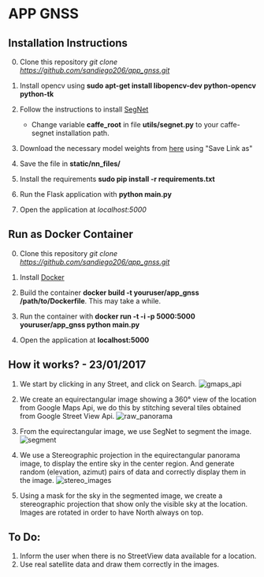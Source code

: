 # APP GNSS

## Installation Instructions

0. Clone this repository *git clone https://github.com/sandiego206/app_gnss.git*

1. Install opencv using **sudo apt-get install libopencv-dev python-opencv python-tk**

2. Follow the instructions to install [SegNet](https://github.com/alexgkendall/caffe-segnet)
    * Change variable **caffe_root** in file **utils/segnet.py** to your caffe-segnet installation path.

3. Download the necessary model weights from [here](http://mi.eng.cam.ac.uk/%7Eagk34/resources/SegNet/segnet_weights_driving_webdemo.caffemodel) using "Save Link as"

4. Save the file in **static/nn_files/**

5. Install the requirements **sudo pip install -r requirements.txt**

6. Run the Flask application with **python main.py**

7. Open the application at *localhost:5000*

## Run as Docker Container

0. Clone this repository *git clone https://github.com/sandiego206/app_gnss.git*

1. Install [Docker](https://docs.docker.com/engine/installation/)

2. Build the container **docker build -t youruser/app_gnss /path/to/Dockerfile**. This may take a while.

3. Run the container with **docker run -t -i -p 5000:5000 youruser/app_gnss python main.py**

4. Open the application at **localhost:5000**

## How it works? - 23/01/2017

1. We start by clicking in any Street, and click on Search. 
![gmaps_api](https://raw.githubusercontent.com/sandiego206/app_gnss/master/static/images/readme_images/gmaps_api.jpg)

2. We create an equirectangular image showing a 360° view of the location from Google Maps Api, we do this by stitching several tiles obtained from Google Street View Api.
![raw_panorama](https://raw.githubusercontent.com/sandiego206/app_gnss/master/static/images/readme_images/pano.jpg)

3. From the equirectangular image, we use SegNet to segment the image.
![segment](https://raw.githubusercontent.com/sandiego206/app_gnss/master/static/images/readme_images/segmented.jpg)

4. We use a Stereographic projection in the equirectangular panorama image, to display the entire sky in the center region.
   And generate random (elevation, azimut) pairs of data and correctly display them in the image.
![stereo_images](https://raw.githubusercontent.com/sandiego206/app_gnss/master/static/images/readme_images/stereo_images.jpg)

5. Using a mask for the sky in the segmented image, we create a stereographic projection that show only the visible sky at the location. Images are rotated in order to have North always on top.

## To Do:
1. Inform the user when there is no StreetView data available for a location.
2. Use real satellite data and draw them correctly in the images.

